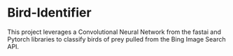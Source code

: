 # Bird-Identifier
This project leverages a Convolutional Neural Network from the fastai and Pytorch libraries to classify birds of prey pulled from the Bing Image Search API.
